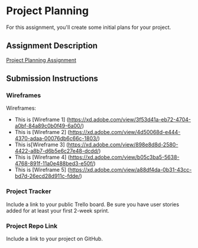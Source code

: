 # Project Planning
For this assignment, you'll create some initial plans for your project.

## Assignment Description
[Project Planning Assignment](https://education.launchcode.org/liftoff/modules/assignments/project-planning)

## Submission Instructions

### Wireframes

Wireframes: 

* This is [Wireframe 1] (https://xd.adobe.com/view/3f53d41a-eb72-4704-a0bf-84a89c0b0f49-6a00/)
* This is [Wireframe 2] (https://xd.adobe.com/view/4d50068d-e444-4370-adaa-00076db6c66c-1803/)
* This is[Wireframe 3] (https://xd.adobe.com/view/898e8d8d-2580-4422-a8b7-d6b5e6c27e48-dcdd/)
* This is [Wireframe 4] (https://xd.adobe.com/view/b05c3ba5-5638-4768-891f-11a0e488bed3-e50f/)
* This is [Wireframe 5] (https://xd.adobe.com/view/a88df4da-0b31-43cc-bd7d-26ecd28d911c-fdde/)

### Project Tracker

Include a link to your public Trello board. Be sure you have user stories added for at least your first 2-week sprint.

### Project Repo Link

Include a link to your project on GitHub.
